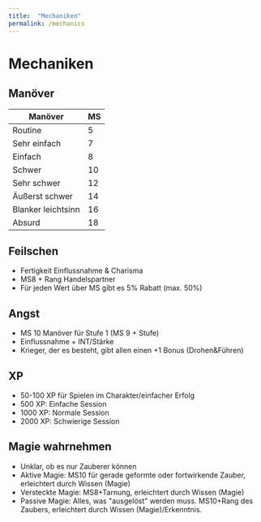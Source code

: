 ```yaml
---
title:  "Mechaniken"
permalink: /mechanics
---
```


# Mechaniken 
## Manöver

| Manöver | MS |
| --- | --- |
| Routine | 5 |
| Sehr einfach | 7 |
| Einfach | 8 |
| Schwer | 10 |
| Sehr schwer | 12 |
| Äußerst schwer | 14 |
| Blanker leichtsinn | 16 |
| Absurd | 18 |

## Feilschen
- Fertigkeit Einflussnahme & Charisma
- MS8 + Rang Handelspartner
- Für jeden Wert über MS gibt es 5% Rabatt (max. 50%)

## Angst
- MS 10 Manöver für Stufe 1 (MS 9 + Stufe)
- Einflussnahme + INT/Stärke
- Krieger, der es besteht, gibt allen einen +1 Bonus (Drohen&Führen)

## XP
- 50-100 XP für Spielen im Charakter/einfacher Erfolg
- 500 XP: Einfache Session
- 1000 XP: Normale Session
- 2000 XP: Schwierige Session

## Magie wahrnehmen
- Unklar, ob es nur Zauberer können
- Aktive Magie: MS10 für gerade geformte oder fortwirkende Zauber, erleichtert durch Wissen (Magie)
- Versteckte Magie: MS8+Tarnung, erleichtert durch Wissen (Magie)
- Passive Magie: Alles, was "ausgelöst" werden muss. MS10+Rang des Zaubers, erleichtert durch Wissen (Magie)/Erkenntnis.
